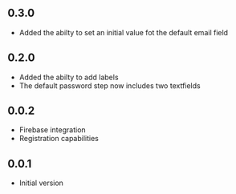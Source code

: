 <!--
SPDX-FileCopyrightText: 2022 Iconica

SPDX-License-Identifier: GPL-3.0-or-later
-->

## 0.3.0

- Added the abilty to set an initial value fot the default email field

## 0.2.0

- Added the abilty to add labels
- The default password step now includes two textfields

## 0.0.2

- Firebase integration
- Registration capabilities

## 0.0.1

- Initial version
